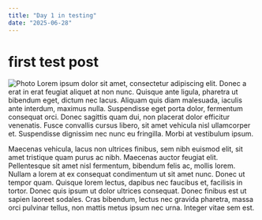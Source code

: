 ```yaml
---
title: "Day 1 in testing"
date: "2025-06-28"
---
```


# first test post

![Photo](/images/151704.jpg)
Lorem ipsum dolor sit amet, consectetur adipiscing elit. Donec a erat in erat feugiat aliquet at non nunc. Quisque ante ligula, pharetra ut bibendum eget, dictum nec lacus. Aliquam quis diam malesuada, iaculis ante interdum, maximus nulla. Suspendisse eget porta dolor, fermentum consequat orci. Donec sagittis quam dui, non placerat dolor efficitur venenatis. Fusce convallis cursus libero, sit amet vehicula nisl ullamcorper et. Suspendisse dignissim nec nunc eu fringilla. Morbi at vestibulum ipsum.

Maecenas vehicula, lacus non ultrices finibus, sem nibh euismod elit, sit amet tristique quam purus ac nibh. Maecenas auctor feugiat elit. Pellentesque sit amet nisl fermentum, bibendum felis ac, mollis lorem. Nullam a lorem at ex consequat condimentum ut sit amet nunc. Donec ut tempor quam. Quisque lorem lectus, dapibus nec faucibus et, facilisis in tortor. Donec quis ipsum ut dolor ultrices consequat. Donec finibus est ut sapien laoreet sodales. Cras bibendum, lectus nec gravida pharetra, massa orci pulvinar tellus, non mattis metus ipsum nec urna. Integer vitae sem est. 